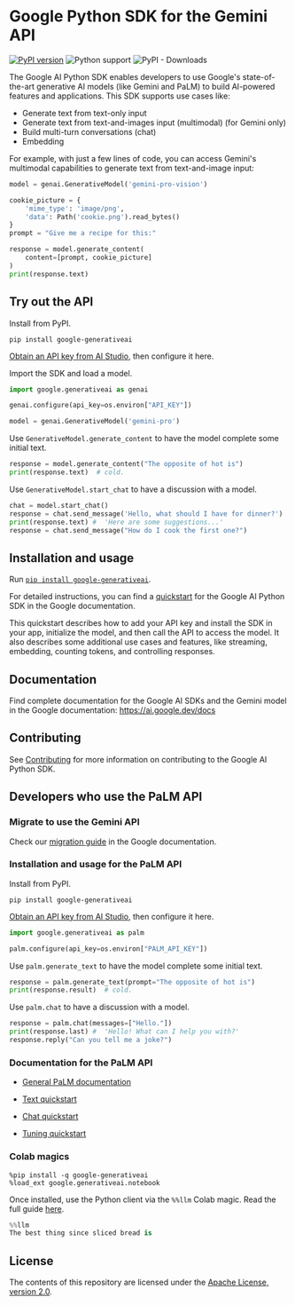# Google Python SDK for the Gemini API

[![PyPI version](https://badge.fury.io/py/google-generativeai.svg)](https://badge.fury.io/py/google-generativeai)
![Python support](https://img.shields.io/pypi/pyversions/google-generativeai)
![PyPI - Downloads](https://img.shields.io/pypi/dd/google-generativeai)

The Google AI Python SDK enables developers to use Google's state-of-the-art generative AI
models (like Gemini and PaLM) to build AI-powered features and applications. This SDK
supports use cases like:

- Generate text from text-only input
- Generate text from text-and-images input (multimodal) (for Gemini only)
- Build multi-turn conversations (chat)
- Embedding

For example, with just a few lines of code, you can access Gemini's multimodal
capabilities to generate text from text-and-image input:

```python
model = genai.GenerativeModel('gemini-pro-vision')

cookie_picture = {
    'mime_type': 'image/png',
    'data': Path('cookie.png').read_bytes()
}
prompt = "Give me a recipe for this:"

response = model.generate_content(
    content=[prompt, cookie_picture]
)
print(response.text)
```


## Try out the API

Install from PyPI.

`pip install google-generativeai`

[Obtain an API key from AI Studio](https://makersuite.google.com/app/apikey),
then configure it here.

Import the SDK and load a model.

```python
import google.generativeai as genai

genai.configure(api_key=os.environ["API_KEY"])

model = genai.GenerativeModel('gemini-pro')
```

Use `GenerativeModel.generate_content` to have the model complete some initial text.

```python
response = model.generate_content("The opposite of hot is")
print(response.text)  # cold.
```

Use `GenerativeModel.start_chat` to have a discussion with a model.

```python
chat = model.start_chat()
response = chat.send_message('Hello, what should I have for dinner?')
print(response.text) #  'Here are some suggestions...'
response = chat.send_message("How do I cook the first one?")
```



## Installation and usage

Run [`pip install google-generativeai`](https://pypi.org/project/google-generativeai).

For detailed instructions, you can find a
[quickstart](https://ai.google.dev/tutorials/python_quickstart) for the Google AI
Python SDK in the Google documentation.

This quickstart describes how to add your API key and install the SDK in your app,
initialize the model, and then call the API to access the model. It also describes some
additional use cases and features, like streaming, embedding, counting tokens, and
controlling responses.


## Documentation

Find complete documentation for the Google AI SDKs and the Gemini model in the Google
documentation: https://ai.google.dev/docs


## Contributing

See [Contributing](https://github.com/google/generative-ai-python/blob/main/CONTRIBUTING.md) for more information on contributing to the Google AI Python SDK.

## Developers who use the PaLM API

### Migrate to use the Gemini API

Check our [migration guide](https://ai.google.dev/docs/migration_guide) in the Google
documentation.

### Installation and usage for the PaLM API

Install from PyPI.

`pip install google-generativeai`

[Obtain an API key from AI Studio](https://makersuite.google.com/app/apikey), then
configure it here.

```python
import google.generativeai as palm

palm.configure(api_key=os.environ["PALM_API_KEY"])
```

Use `palm.generate_text` to have the model complete some initial text.

```python
response = palm.generate_text(prompt="The opposite of hot is")
print(response.result)  # cold.
```

Use `palm.chat` to have a discussion with a model.

```python
response = palm.chat(messages=["Hello."])
print(response.last) #  'Hello! What can I help you with?'
response.reply("Can you tell me a joke?")
```

### Documentation for the PaLM API

- [General PaLM documentation](https://ai.google.dev/docs/palm_api_overview)

- [Text quickstart](https://github.com/google/generative-ai-docs/blob/main/site/en/palm_docs/text_quickstart.ipynb)

- [Chat quickstart](https://github.com/google/generative-ai-docs/blob/main/site/en/palm_docs/chat_quickstart.ipynb)

- [Tuning quickstart](https://github.com/google/generative-ai-docs/blob/main/site/en/palm_docs/tuning_quickstart_python.ipynb)

### Colab magics

```
%pip install -q google-generativeai
%load_ext google.generativeai.notebook
```

Once installed, use the Python client via the `%%llm` Colab magic. Read the full guide [here](https://developers.generativeai.google/tools/notebook_magic).

```python
%%llm
The best thing since sliced bread is
```

## License

The contents of this repository are licensed under the [Apache License, version 2.0](http://www.apache.org/licenses/LICENSE-2.0).
